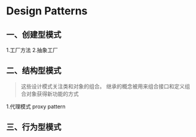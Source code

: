 # Design Patterns

## 一、创建型模式
1.工厂方法
2.抽象工厂




## 二、结构型模式
> 这些设计模式关注类和对象的组合。
> 继承的概念被用来组合接口和定义组合对象获得新功能的方式


1.代理模式 proxy pattern





## 三、行为型模式







